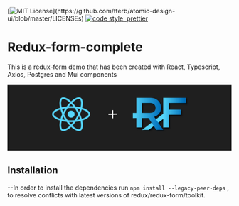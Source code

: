 [![MIT License](https://img.shields.io/apm/l/atomic-design-ui.svg?)](https://github.com/tterb/atomic-design-ui/blob/master/LICENSEs) [![code style: prettier](https://img.shields.io/badge/code_style-prettier-ff69b4.svg?style=flat-square)](https://github.com/prettier/prettier)



#  Redux-form-complete

This is a redux-form demo that has been created with React, Typescript, Axios, Postgres and Mui components 

![Logo](logo.png)

## Installation
--In order to install the dependencies run  `npm install --legacy-peer-deps` , to resolve conflicts with latest versions of redux/redux-form/toolkit.

